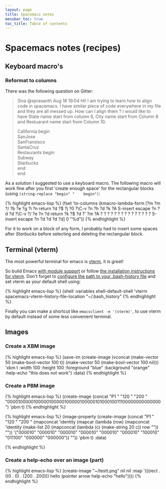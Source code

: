 ```yaml
---
layout: page
title: Spacemacs notes
menubar_toc: true
toc_title: Table of contents
---
```



# Spacemacs notes (recipes)


## Keyboard macro's


### Reformat to columns

There was the following question on Gitter:

> Siva @sprasanth Aug 18 19:04 Hi! I am trying to learn how to align code in
> spacemacs. I have similar piece of code everywhere in my file and they are all
> messed up. How can I align them ? I would like to have State name start from
> column 6, City name start from Column 8 and Restuarant name start from
> Column 10.
> 
> California begin  
> SanJose  
> SanFransisco  
> SantaCruz  
> Restaurants begin  
> Subway  
> Starbucks  
> end  
> end

As a solution I suggested to use a keyboard macro. The following macro will
work fine after you first 'create enough space' for the rectangular blocks
(using `(string-replace "begin" "    begin")`:

{% highlight emacs-lisp %}
(fset 'to-columns
   (kmacro-lambda-form [?m ?m ?/ ?b ?e ?g ?i ?n return
                           ?d ?$ ?j ?0 ?\C-v ?n ?h ?d ?k ?A S-insert escape
                           ?n ?d ?d ?\C-v ?/ ?e ?n ?d return
                           ?k ?$ ?d ?\' ?m ?A ?
                           ?  ?  ?  ?  ?  ?  ?  ?  ?  ?  ?  ?  ?
                           ?  S-insert escape ?n ?d ?d ?d ?d] 0 "%d"))
{% endhighlight %}

For it to work on a block of any form, I probably had to insert some spaces
after *Starbucks* before selecting and deleting the rectangular block.


## Terminal (vterm)

The most powerful terminal for emacs is [vterm](https://github.com/akermu/emacs-libvterm), it is great!

So build Emacs [with module support](https://github.com/akermu/emacs-libvterm/issues/170) or follow [the installation instructions for
vterm](https://github.com/akermu/emacs-libvterm#installation). Don't forget to [configure the path to your .bash-history file](https://develop.spacemacs.org/layers/+tools/shell/README.html#install-vterm) and set
vterm as your default shell using:

{% highlight emacs-lisp %}
(shell :variables
       shell-default-shell 'vterm
       spacemacs-vterm-history-file-location "~/.bash_history"
{% endhighlight %}

Finally you can make a shortcut like `emacsclient -e '(vterm)'`, to use vterm by
default instead of some less convenient terminal.


## Images


### Create a XBM image

{% highlight emacs-lisp %}
(save-im (create-image (vconcat
                               (make-vector 50 (make-bool-vector 100 t))
                               (make-vector 50 (make-bool-vector 100 nil)))
                              'xbm t
                              :width 100 :height 100
                              :foreground "blue" :background "orange"
                              :help-echo "this does not work")
                :data)
{% endhighlight %}


### Create a PBM image

{% highlight emacs-lisp %}
(create-image
 (concat "P1 "
         "120 "
         "200 "
         "000010000010000010000010000010000010100010011100000000000000")
 'pbm t)
{% endhighlight %}

{% highlight emacs-lisp %}
(image-property
 (create-image
  (concat "P1 " "120 " "200 "
          (mapconcat 'identity
                     (mapcar (lambda (row)
                               (mapconcat 'identity
                                          (make-list 20
                                                     (mapconcat (lambda (c)
                                                                  (make-string 20 c))
                                                                row
                                                                ""))
                                          ""))
                             '("000010" "000010" "000010" "000010" "000010"
                               "000010" "100010" "011100" "000000" "000000"))
                     ""))
  'pbm t)
 :data)

{% endhighlight %}


### Create a help-echo over an image (part)

{% highlight emacs-lisp %}
(create-image "~/testt.png" nil nil
              :map '(((rect . ((0 . 0) . (200 . 200)))
                      hello
                      (pointer arrow help-echo "hello"))))
{% endhighlight %}
